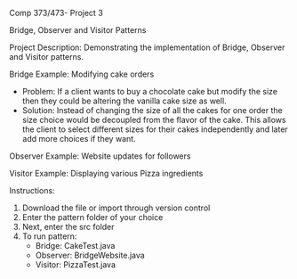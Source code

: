 Comp 373/473- Project 3

Bridge, Observer and Visitor Patterns

Project Description: Demonstrating the implementation of Bridge, Observer and Visitor patterns. 

Bridge Example: Modifying cake orders
- Problem: If a client wants to buy a chocolate cake but modify the size then they could be altering the vanilla cake size as well. 
- Solution: Instead of changing the size of all the cakes for one order the size choice would be decoupled from the flavor of the cake. This allows the client to select different sizes for their cakes independently and later add more choices if they want. 

Observer Example: Website updates for followers

Visitor Example: Displaying various Pizza ingredients

Instructions:
1. Download the file or import through version control
2. Enter the pattern folder of your choice
3. Next, enter the src folder
4. To run pattern:
	- Bridge: CakeTest.java
	- Observer: BridgeWebsite.java
	- Visitor: PizzaTest.java
